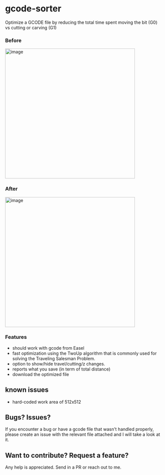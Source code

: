 # gcode-sorter
Optimize a GCODE file by reducing the total time spent moving the bit (G0) vs cutting or carving (G1)

### Before
<img width="420" alt="image" src="https://user-images.githubusercontent.com/461650/157695751-132d20a5-4069-4051-b000-a22d99c1a722.png">

### After
<img width="420" alt="image" src="https://user-images.githubusercontent.com/461650/157695986-250068b5-5fd4-486a-b55f-09b6dad2f581.png">

### Features
 - should work with gcode from Easel
 - fast optimization using the TwoUp algorithm that is commonly used for solving the Traveling Salesman Problem.
 - option to show/hide travel/cutting/z changes.
 - reports what you save (in term of total distance)
 - download the optimized file

## known issues
 - hard-coded work area of 512x512

## Bugs? Issues?
If you encounter a bug or have a gcode file that wasn't handled properly, please create an issue with the relevant file attached and I will take a look at it.

## Want to contribute? Request a feature?
Any help is appreciated. Send in a PR or reach out to me.

